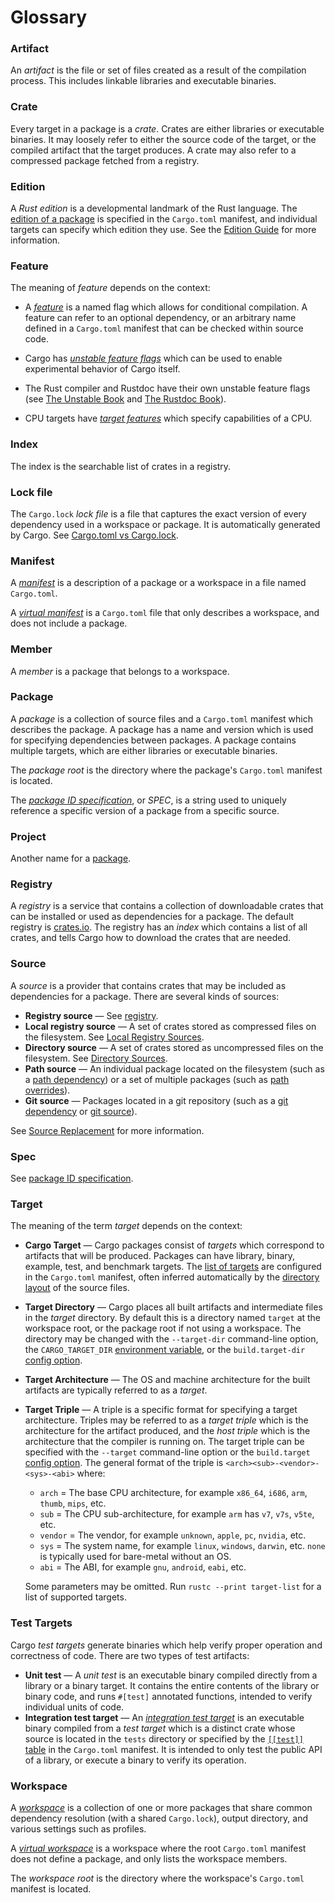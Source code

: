 # Glossary

### Artifact

An *artifact* is the file or set of files created as a result of the
compilation process. This includes linkable libraries and executable binaries.

### Crate

Every target in a package is a *crate*. Crates are either libraries or
executable binaries. It may loosely refer to either the source code of the
target, or the compiled artifact that the target produces. A crate may also
refer to a compressed package fetched from a registry.

### Edition

A *Rust edition* is a developmental landmark of the Rust language. The
[edition of a package][edition-field] is specified in the `Cargo.toml`
manifest, and individual targets can specify which edition they use. See the
[Edition Guide] for more information.

### Feature

The meaning of *feature* depends on the context:

- A [*feature*][feature] is a named flag which allows for conditional
  compilation. A feature can refer to an optional dependency, or an arbitrary
  name defined in a `Cargo.toml` manifest that can be checked within source
  code.

- Cargo has [*unstable feature flags*][cargo-unstable] which can be used to
  enable experimental behavior of Cargo itself.

- The Rust compiler and Rustdoc have their own unstable feature flags (see
  [The Unstable Book][unstable-book] and [The Rustdoc
  Book][rustdoc-unstable]).

- CPU targets have [*target features*][target-feature] which specify
  capabilities of a CPU.

### Index

The index is the searchable list of crates in a registry.

### Lock file

The `Cargo.lock` *lock file* is a file that captures the exact version of
every dependency used in a workspace or package. It is automatically generated
by Cargo. See [Cargo.toml vs Cargo.lock].

### Manifest

A [*manifest*][manifest] is a description of a package or a workspace in a
file named `Cargo.toml`.

A [*virtual manifest*][virtual] is a `Cargo.toml` file that only describes a
workspace, and does not include a package.

### Member

A *member* is a package that belongs to a workspace.

### Package

A *package* is a collection of source files and a `Cargo.toml` manifest which
describes the package. A package has a name and version which is used for
specifying dependencies between packages. A package contains multiple targets,
which are either libraries or executable binaries.

The *package root* is the directory where the package's `Cargo.toml` manifest
is located.

The [*package ID specification*][pkgid-spec], or *SPEC*, is a string used to
uniquely reference a specific version of a package from a specific source.

### Project

Another name for a [package](#package).

### Registry

A *registry* is a service that contains a collection of downloadable crates
that can be installed or used as dependencies for a package. The default
registry is [crates.io](https://crates.io). The registry has an *index* which
contains a list of all crates, and tells Cargo how to download the crates that
are needed.

### Source

A *source* is a provider that contains crates that may be included as
dependencies for a package. There are several kinds of sources:

- **Registry source** — See [registry](#registry).
- **Local registry source** — A set of crates stored as compressed files on
  the filesystem. See [Local Registry Sources].
- **Directory source** — A set of crates stored as uncompressed files on the
  filesystem. See [Directory Sources].
- **Path source** — An individual package located on the filesystem (such as a
  [path dependency]) or a set of multiple packages (such as [path overrides]).
- **Git source** — Packages located in a git repository (such as a [git
  dependency] or [git source]).

See [Source Replacement] for more information.

### Spec

See [package ID specification](#package).

### Target

The meaning of the term *target* depends on the context:

- **Cargo Target** — Cargo packages consist of *targets* which correspond to
  artifacts that will be produced. Packages can have library, binary, example,
  test, and benchmark targets. The [list of targets][targets] are configured
  in the `Cargo.toml` manifest, often inferred automatically by the [directory
  layout] of the source files.
- **Target Directory** — Cargo places all built artifacts and intermediate
  files in the *target* directory. By default this is a directory named
  `target` at the workspace root, or the package root if not using a
  workspace. The directory may be changed with the `--target-dir` command-line
  option, the `CARGO_TARGET_DIR` [environment variable], or the
  `build.target-dir` [config option].
- **Target Architecture** — The OS and machine architecture for the built
  artifacts are typically referred to as a *target*.
- **Target Triple** — A triple is a specific format for specifying a target
  architecture. Triples may be referred to as a *target triple* which is the
  architecture for the artifact produced, and the *host triple* which is the
  architecture that the compiler is running on. The target triple can be
  specified with the `--target` command-line option or the `build.target`
  [config option]. The general format of the triple is
  `<arch><sub>-<vendor>-<sys>-<abi>` where:

  - `arch` = The base CPU architecture, for example `x86_64`, `i686`, `arm`,
    `thumb`, `mips`, etc.
  - `sub` = The CPU sub-architecture, for example `arm` has `v7`, `v7s`,
    `v5te`, etc.
  - `vendor` = The vendor, for example `unknown`, `apple`, `pc`, `nvidia`, etc.
  - `sys` = The system name, for example `linux`, `windows`, `darwin`, etc.
    `none` is typically used for bare-metal without an OS.
  - `abi` = The ABI, for example `gnu`, `android`, `eabi`, etc.

  Some parameters may be omitted. Run `rustc --print target-list` for a list of
  supported targets.

### Test Targets

Cargo *test targets* generate binaries which help verify proper operation and
correctness of code. There are two types of test artifacts:

* **Unit test** — A *unit test* is an executable binary compiled directly from
  a library or a binary target. It contains the entire contents of the library
  or binary code, and runs `#[test]` annotated functions, intended to verify
  individual units of code.
* **Integration test target** — An [*integration test
  target*][integration-tests] is an executable binary compiled from a *test
  target* which is a distinct crate whose source is located in the `tests`
  directory or specified by the [`[[test]]` table][targets] in the
  `Cargo.toml` manifest. It is intended to only test the public API of a
  library, or execute a binary to verify its operation.

### Workspace

A [*workspace*][workspace] is a collection of one or more packages that share
common dependency resolution (with a shared `Cargo.lock`), output directory,
and various settings such as profiles.

A [*virtual workspace*][virtual] is a workspace where the root `Cargo.toml`
manifest does not define a package, and only lists the workspace members.

The *workspace root* is the directory where the workspace's `Cargo.toml`
manifest is located.


[Cargo.toml vs Cargo.lock]: ../guide/cargo-toml-vs-cargo-lock.md
[Directory Sources]: ../reference/source-replacement.md#directory-sources
[Local Registry Sources]: ../reference/source-replacement.md#local-registry-sources
[Source Replacement]: ../reference/source-replacement.md
[cargo-unstable]: ../reference/unstable.md
[config option]: ../reference/config.md
[directory layout]: ../guide/project-layout.md
[edition guide]: ../../edition-guide/index.html
[edition-field]: ../reference/manifest.md#the-edition-field
[environment variable]: ../reference/environment-variables.md
[feature]: ../reference/features.md
[git dependency]: ../reference/specifying-dependencies.md#specifying-dependencies-from-git-repositories
[git source]: ../reference/source-replacement.md
[integration-tests]: ../reference/cargo-targets.md#integration-tests
[manifest]: ../reference/manifest.md
[path dependency]: ../reference/specifying-dependencies.md#specifying-path-dependencies
[path overrides]: ../reference/specifying-dependencies.md#overriding-with-local-dependencies
[pkgid-spec]: ../reference/pkgid-spec.md
[rustdoc-unstable]: https://doc.rust-lang.org/nightly/rustdoc/unstable-features.html
[target-feature]: ../../reference/attributes/codegen.html#the-target_feature-attribute
[targets]: ../reference/cargo-targets.md#configuring-a-target
[unstable-book]: https://doc.rust-lang.org/nightly/unstable-book/index.html
[virtual]: ../reference/workspaces.md
[workspace]: ../reference/workspaces.md
